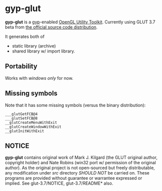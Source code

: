 # gyp-glut

**gyp-glut** is a [gyp](http://code.google.com/p/gyp/)-enabled [OpenGL Utility Toolkit](http://www.opengl.org/resources/libraries/glut/).
Currently using GLUT 3.7 beta from [the official source code distribution](http://www.opengl.org/resources/libraries/glut/glut_downloads.php#2).

It generates both of

* static library (archive)
* shared library w/ import library.

## Portability
Works with *windows only* for now.

## Missing symbols
Note that it has some missing symbols (versus the binary distribution):

    ___glutGetFCB@4
    ___glutSetFCB@8
    __glutCreateMenuWithExit
    __glutCreateWindowWithExit
    __glutInitWithExit

## NOTICE
**gyp-glut** contains original work of Mark J. Kilgard (the GLUT original author, copyright holder) and Nate Robins (win32 port w/ permission of the original author).
As the original project is not open-sourced but freely distributable, any modification under *src* directory *SHOULD NOT* be carried on.
These programs are provided without guarantee or warrantee expressed or implied.
See glut-3.7/NOTICE, glut-3.7/README\* also.
